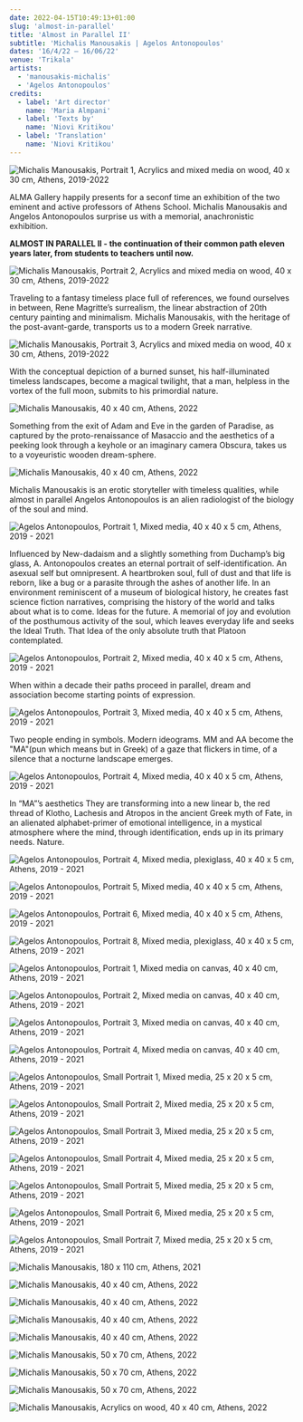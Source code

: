 ```yaml
---
date: 2022-04-15T10:49:13+01:00
slug: 'almost-in-parallel'
title: 'Almost in Parallel II'
subtitle: 'Michalis Manousakis | Agelos Antonopoulos'
dates: '16/4/22 – 16/06/22'
venue: 'Trikala'
artists:
  - 'manousakis-michalis'
  - 'Agelos Antonopoulos' 
credits:
  - label: 'Art director'
    name: 'Maria Almpani'
  - label: 'Texts by'
    name: 'Niovi Kritikou'
  - label: 'Translation'
    name: 'Niovi Kritikou'
---
```

![Michalis Manousakis, <br>Portrait 1, <br>Acrylics and mixed media on wood, <br>40 x 30 cm, <br>Athens, 2019-2022](/exhibitions/almost-in-parallel/21.jpg)

ALMA Gallery happily presents for a seconf time an exhibition of the two eminent and active professors of Athens School. Michalis Manousakis and Angelos Antonopoulos surprise us with a memorial, anachronistic exhibition.
 
**ALMOST IN PARALLEL II - the continuation of their common path eleven years later, from students to teachers until now.**

![Michalis Manousakis, <br>Portrait 2, <br>Acrylics and mixed media on wood, <br>40 x 30 cm, <br>Athens, 2019-2022](/exhibitions/almost-in-parallel/22.jpg)

Traveling to a fantasy timeless place full of references, we found ourselves in between, Rene Magritte’s surrealism, the linear abstraction of 20th century painting and minimalism. Michalis Manousakis, with the heritage of the post-avant-garde, transports us to a modern Greek narrative.

![Michalis Manousakis, <br>Portrait 3, <br>Acrylics and mixed media on wood, <br>40 x 30 cm, <br>Athens, 2019-2022](/exhibitions/almost-in-parallel/23.jpg)

With the conceptual depiction of a burned sunset, his half-illuminated timeless landscapes, become a magical twilight, that a man, helpless in the vortex of the full moon, submits to his primordial nature.

![Michalis Manousakis, <br>40 x 40 cm, <br>Athens, 2022](/exhibitions/almost-in-parallel/24.jpg)

Something from the exit of Adam and Eve in the garden of Paradise, as captured by the proto-renaissance of Masaccio and the aesthetics of a peeking look through a keyhole or an imaginary camera Obscura, takes us to a voyeuristic wooden dream-sphere.
 
![Michalis Manousakis, <br>40 x 40 cm, <br>Athens, 2022](/exhibitions/almost-in-parallel/25.jpg)

Michalis Manousakis is an erotic storyteller with timeless qualities, while almost in parallel Angelos Antonopoulos is an alien radiologist of the biology of the soul and mind.
 
![Agelos Antonopoulos, <br>Portrait 1, <br>Mixed media, <br>40 x 40 x 5 cm, <br>Athens, 2019 - 2021](/exhibitions/almost-in-parallel/01.jpg)

Influenced by New-dadaism and a slightly something from Duchamp’s big glass, A. Antonopoulos creates an eternal portrait of self-identification. An asexual self but omnipresent. A heartbroken soul, full of dust and that life is reborn, like a bug or a parasite through the ashes of another life. In an environment reminiscent of a museum of biological history, he creates fast science fiction narratives, comprising the history of the world and talks about what is to come. Ideas for the future.
A memorial of joy and evolution of the posthumous activity of the soul, which leaves everyday life and seeks the Ideal Truth. That Idea of the only absolute truth that Platoon contemplated.
 
![Agelos Antonopoulos, <br>Portrait 2, <br>Mixed media, <br>40 x 40 x 5 cm, <br>Athens, 2019 - 2021](/exhibitions/almost-in-parallel/02.jpg)

When within a decade their paths proceed in parallel, dream and association become starting points of expression.
 
![Agelos Antonopoulos, <br>Portrait 3, <br>Mixed media, <br>40 x 40 x 5 cm, <br>Athens, 2019 - 2021](/exhibitions/almost-in-parallel/03.jpg)

Two people ending in symbols. Modern ideograms. MM and AA become the "MA"(pun which means but in Greek) of a gaze that flickers in time, of a silence that a nocturne landscape emerges.
 
![Agelos Antonopoulos, <br>Portrait 4, <br>Mixed media, <br>40 x 40 x 5 cm, <br>Athens, 2019 - 2021](/exhibitions/almost-in-parallel/04.jpg)

In “MA”’s aesthetics
They are transforming into a new linear b, the red thread of Klotho, Lachesis and Atropos in the ancient Greek myth of Fate, in an alienated alphabet-primer of emotional intelligence, in a mystical atmosphere where the mind, through identification, ends up in its primary needs. Nature.


![Agelos Antonopoulos, <br>Portrait 4, <br>Mixed media, plexiglass, <br>40 x 40 x 5 cm, <br>Athens, 2019 - 2021](/exhibitions/almost-in-parallel/12.jpg)

![Agelos Antonopoulos, <br>Portrait 5, <br>Mixed media, <br>40 x 40 x 5 cm, <br>Athens, 2019 - 2021](/exhibitions/almost-in-parallel/05.jpg)

![Agelos Antonopoulos, <br>Portrait 6, <br>Mixed media, <br>40 x 40 x 5 cm, <br>Athens, 2019 - 2021](/exhibitions/almost-in-parallel/13.jpg)

![Agelos Antonopoulos, <br>Portrait 8, <br>Mixed media, plexiglass, <br>40 x 40 x 5 cm, <br>Athens, 2019 - 2021](/exhibitions/almost-in-parallel/14.jpg)

![Agelos Antonopoulos, <br>Portrait 1, <br>Mixed media on canvas, <br>40 x 40 cm, <br>Athens, 2019 - 2021](/exhibitions/almost-in-parallel/15.jpg)

![Agelos Antonopoulos, <br>Portrait 2, <br>Mixed media on canvas, <br>40 x 40 cm, <br>Athens, 2019 - 2021](/exhibitions/almost-in-parallel/16.jpg)

![Agelos Antonopoulos, <br>Portrait 3, <br>Mixed media on canvas, <br>40 x 40 cm, <br>Athens, 2019 - 2021](/exhibitions/almost-in-parallel/17.jpg)

![Agelos Antonopoulos, <br>Portrait 4, <br>Mixed media on canvas, <br>40 x 40 cm, <br>Athens, 2019 - 2021](/exhibitions/almost-in-parallel/18.jpg)

![Agelos Antonopoulos, <br>Small Portrait 1, <br>Mixed media, <br>25 x 20 x 5 cm, <br>Athens, 2019 - 2021](/exhibitions/almost-in-parallel/06.jpg)

![Agelos Antonopoulos, <br>Small Portrait 2, <br>Mixed media, <br>25 x 20 x 5 cm, <br>Athens, 2019 - 2021](/exhibitions/almost-in-parallel/07.jpg)

![Agelos Antonopoulos, <br>Small Portrait 3, <br>Mixed media, <br>25 x 20 x 5 cm, <br>Athens, 2019 - 2021](/exhibitions/almost-in-parallel/08.jpg)

![Agelos Antonopoulos, <br>Small Portrait 4, <br>Mixed media, <br>25 x 20 x 5 cm, <br>Athens, 2019 - 2021](/exhibitions/almost-in-parallel/09.jpg)

![Agelos Antonopoulos, <br>Small Portrait 5, <br>Mixed media, <br>25 x 20 x 5 cm, <br>Athens, 2019 - 2021](/exhibitions/almost-in-parallel/10.jpg)

![Agelos Antonopoulos, <br>Small Portrait 6, <br>Mixed media, <br>25 x 20 x 5 cm, <br>Athens, 2019 - 2021](/exhibitions/almost-in-parallel/19.jpg)

![Agelos Antonopoulos, <br>Small Portrait 7, <br>Mixed media, <br>25 x 20 x 5 cm, <br>Athens, 2019 - 2021](/exhibitions/almost-in-parallel/20.jpg)

![Michalis Manousakis, <br>180 x 110 cm, <br>Athens, 2021](/exhibitions/almost-in-parallel/11.jpg)

![Michalis Manousakis, <br>40 x 40 cm, <br>Athens, 2022](/exhibitions/almost-in-parallel/26.jpg)

![Michalis Manousakis, <br>40 x 40 cm, <br>Athens, 2022](/exhibitions/almost-in-parallel/27.jpg)

![Michalis Manousakis, <br>40 x 40 cm, <br>Athens, 2022](/exhibitions/almost-in-parallel/28.jpg)

![Michalis Manousakis, <br>40 x 40 cm, <br>Athens, 2022](/exhibitions/almost-in-parallel/29.jpg)

![Michalis Manousakis, <br>50 x 70 cm, <br>Athens, 2022](/exhibitions/almost-in-parallel/30.jpg)

![Michalis Manousakis, <br>50 x 70 cm, <br>Athens, 2022](/exhibitions/almost-in-parallel/31.jpg)

![Michalis Manousakis, <br>50 x 70 cm, <br>Athens, 2022](/exhibitions/almost-in-parallel/32.jpg)

![Michalis Manousakis, <br>Αcrylics on wood, <br>40 x 40 cm, <br>Athens, 2022](/exhibitions/almost-in-parallel/33.jpg)
